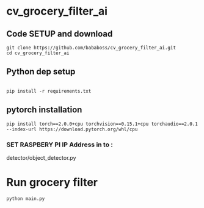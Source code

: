# cv_grocery_filter_ai

## Code SETUP and download
```
git clone https://github.com/bababoss/cv_grocery_filter_ai.git
cd cv_grocery_filter_ai
```

## Python dep setup
```

pip install -r requirements.txt
```

## pytorch installation
```
pip install torch==2.0.0+cpu torchvision==0.15.1+cpu torchaudio==2.0.1 --index-url https://download.pytorch.org/whl/cpu
```


### SET RASPBERY PI IP Address in to : 
detector/object_detector.py

# Run grocery filter 
```
python main.py
```